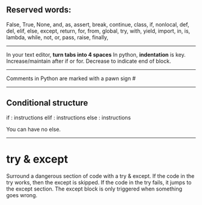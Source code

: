 ## Reserved words: 
False, True, None, and, as, assert, break, continue, class, if, nonlocal,
def, del, elif, else, except, return, for, from, global, try, with, yield,
import, in, is, lambda, while, not, or, pass, raise, finally,

---

In your text editor, **turn tabs into 4 spaces**
In python, **indentation** is key. 
Increase/maintain after if or for.
Decrease to indicate end of block.

---

Comments in Python are marked with a pawn sign #

---

## Conditional structure

if :
    instructions
elif :
    instructions
else :
    instructions

You can have no else.

---

# try & except

Surround a dangerous section of code with a try & except. 
If the code in the try works, then the except is skipped.
If the code in the try fails, it jumps to the except section.
The except block is only triggered when something goes wrong.


